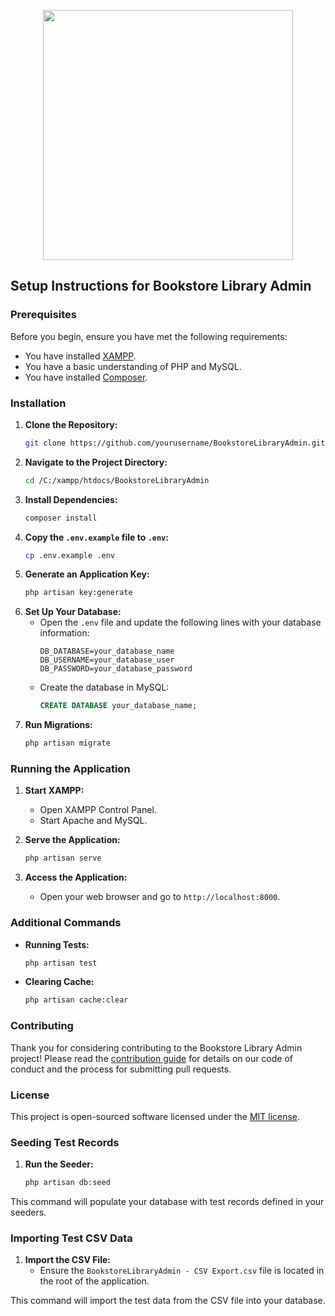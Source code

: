 <p align="center"><a href="https://laravel.com" target="_blank"><img src="https://raw.githubusercontent.com/laravel/art/master/logo-lockup/5%20SVG/2%20CMYK/1%20Full%20Color/laravel-logolockup-cmyk-red.svg" width="400"></a></p>

## Setup Instructions for Bookstore Library Admin

### Prerequisites

Before you begin, ensure you have met the following requirements:
- You have installed [XAMPP](https://www.apachefriends.org/index.html).
- You have a basic understanding of PHP and MySQL.
- You have installed [Composer](https://getcomposer.org/).

### Installation

1. **Clone the Repository:**
    ```sh
    git clone https://github.com/yourusername/BookstoreLibraryAdmin.git
    ```
2. **Navigate to the Project Directory:**
    ```sh
    cd /C:/xampp/htdocs/BookstoreLibraryAdmin
    ```
3. **Install Dependencies:**
    ```sh
    composer install
    ```
4. **Copy the `.env.example` file to `.env`:**
    ```sh
    cp .env.example .env
    ```
5. **Generate an Application Key:**
    ```sh
    php artisan key:generate
    ```
6. **Set Up Your Database:**
    - Open the `.env` file and update the following lines with your database information:
      ```
      DB_DATABASE=your_database_name
      DB_USERNAME=your_database_user
      DB_PASSWORD=your_database_password
      ```
    - Create the database in MySQL:
      ```sql
      CREATE DATABASE your_database_name;
      ```
7. **Run Migrations:**
    ```sh
    php artisan migrate
    ```

### Running the Application

1. **Start XAMPP:**
    - Open XAMPP Control Panel.
    - Start Apache and MySQL.

2. **Serve the Application:**
    ```sh
    php artisan serve
    ```

3. **Access the Application:**
    - Open your web browser and go to `http://localhost:8000`.

### Additional Commands

- **Running Tests:**
  ```sh
  php artisan test
  ```

- **Clearing Cache:**
  ```sh
  php artisan cache:clear
  ```

### Contributing

Thank you for considering contributing to the Bookstore Library Admin project! Please read the [contribution guide](CONTRIBUTING.md) for details on our code of conduct and the process for submitting pull requests.

### License

This project is open-sourced software licensed under the [MIT license](https://opensource.org/licenses/MIT).

### Seeding Test Records

1. **Run the Seeder:**
    ```sh
    php artisan db:seed
    ```

This command will populate your database with test records defined in your seeders.

### Importing Test CSV Data

1. **Import the CSV File:**
    - Ensure the `BookstoreLibraryAdmin - CSV Export.csv` file is located in the root of the application.
    
This command will import the test data from the CSV file into your database.
